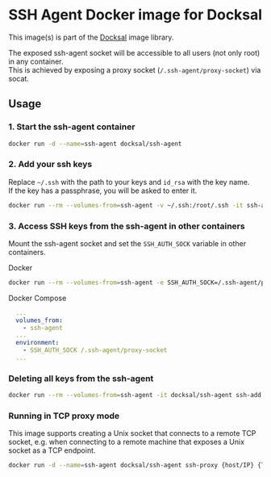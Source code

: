 # SSH Agent Docker image for Docksal

This image(s) is part of the [Docksal](http://docksal.io) image library.

The exposed ssh-agent socket will be accessible to all users (not only root) in any container.  
This is achieved by exposing a proxy socket (`/.ssh-agent/proxy-socket`) via socat.


## Usage

### 1. Start the ssh-agent container 

```bash
docker run -d --name=ssh-agent docksal/ssh-agent
```

### 2. Add your ssh keys

Replace `~/.ssh` with the path to your keys and `id_rsa` with the key name.  
If the key has a passphrase, you will be asked to enter it.

```bash
docker run --rm --volumes-from=ssh-agent -v ~/.ssh:/root/.ssh -it ssh-agent ssh-add /root/.ssh/id_rsa
```

### 3. Access SSH keys from the ssh-agent in other containers

Mount the ssh-agent socket and set the `SSH_AUTH_SOCK` variable in other containers.

Docker

```bash
docker run --rm --volumes-from=ssh-agent -e SSH_AUTH_SOCK=/.ssh-agent/proxy-socket-it <image> ssh-add -l
```

Docker Compose

```yaml
  ...
  volumes_from:
    - ssh-agent
  ...
  environment:
    - SSH_AUTH_SOCK /.ssh-agent/proxy-socket
  ...
```

### Deleting all keys from the ssh-agent

```bash
docker run --rm --volumes-from=ssh-agent -it docksal/ssh-agent ssh-add -D
```

### Running in TCP proxy mode

This image supports creating a Unix socket that connects to a remote TCP socket, e.g. when connecting
to a remote machine that exposes a Unix socket as a TCP endpoint.

```bash
docker run -d --name=ssh-agent docksal/ssh-agent ssh-proxy {host/IP} {TCP port}
```
